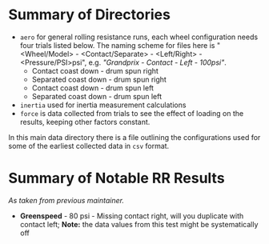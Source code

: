# Summary of Directories

- `aero` for general rolling resistance runs, each wheel configuration needs four trials listed below. The naming scheme for files here is "<Wheel/Model> - <Contact/Separate> - <Left/Right> - <Pressure/PSI>psi", e.g. *"Grandprix - Contact - Left - 100psi"*.
  - Contact coast down - drum spun right
  - Separated coast down - drum spun right
  - Contact coast down - drum spun left
  - Separated coast down - drum spun left
- `inertia` used for inertia measurement calculations
- `force` is data collected from trials to see the effect of loading on the results, keeping other factors constant.

In this main data directory there is a file outlining the configurations used for some of the earliest collected data in `csv` format.

# Summary of Notable RR Results

*As taken from previous maintainer.*

- **Greenspeed** - 80 psi - Missing contact right, will you duplicate with contact left; **Note:** the data values from this test might be systematically off
